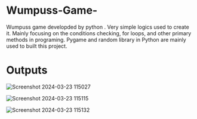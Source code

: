 # Wumpuss-Game-
Wumpuss game developded by python . Very simple logics used to create it. Mainly focusing on the conditions checking, for loops, and other primary methods in programing. Pygame and random library in Python are mainly used to built this project.

# Outputs
![Screenshot 2024-03-23 115027](https://github.com/ChavinduDulaj/Wumpuss-Game-/assets/138846151/d1fefa5a-8be9-4ccd-a4a6-d277cdbb6f9d)

![Screenshot 2024-03-23 115115](https://github.com/ChavinduDulaj/Wumpuss-Game-/assets/138846151/80c6735c-68be-4a7b-9407-f0a23204f945)

![Screenshot 2024-03-23 115132](https://github.com/ChavinduDulaj/Wumpuss-Game-/assets/138846151/cb79d926-03f0-4368-9147-0bddd33ff705)

